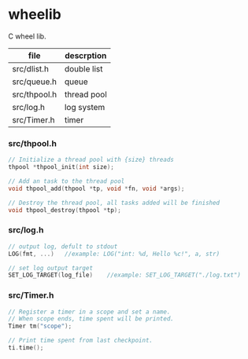 # wheelib
C wheel lib.

| file         | descrption  |
| ------------ | ----------- |
| src/dlist.h  | double list |
| src/queue.h  | queue       |
| src/thpool.h | thread pool |
| src/log.h    | log system  |
| src/Timer.h  | timer       |


### src/thpool.h
```C
// Initialize a thread pool with {size} threads
thpool *thpool_init(int size);

// Add an task to the thread pool
void thpool_add(thpool *tp, void *fn, void *args);

// Destroy the thread pool, all tasks added will be finished
void thpool_destroy(thpool *tp);
```
### src/log.h
```C
// output log, defult to stdout
LOG(fmt, ...)   //example: LOG("int: %d, Hello %c!", a, str)

// set log output target
SET_LOG_TARGET(log_file)    //example: SET_LOG_TARGET("./log.txt")
```
### src/Timer.h
```cpp
// Register a timer in a scope and set a name. 
// When scope ends, time spent will be printed.
Timer tm("scope");

// Print time spent from last checkpoint.
ti.time();
```